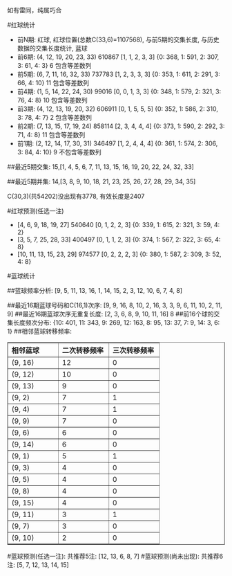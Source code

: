 <!-- 
.. title: 双色球2012051期(2012-05-03)数据分析报告
.. slug: slott-2012051-2012-05-03-report
.. date: 2012-05-04 08:00:00 UTC+08:00
.. tags: Lottery
.. link: 
.. description: 
.. type: text
-->

如有雷同，纯属巧合

<!-- TEASER_END-->

#红球统计

- 前N期: 红球, 红球位置(总数C(33,6)=1107568), 与前5期的交集长度, 与历史数据的交集长度统计, 蓝球
- 前6期: (4, 12, 19, 20, 23, 33) 610867 [1, 1, 2, 3, 3] {0: 368, 1: 591, 2: 307, 3: 61, 4: 3} 6 包含等差数列
- 前5期: (6, 7, 11, 16, 32, 33) 737783 [1, 2, 3, 3, 3] {0: 353, 1: 611, 2: 291, 3: 66, 4: 10} 11 包含等差数列
- 前4期: (1, 5, 14, 22, 24, 30) 99016 [0, 0, 1, 3, 3] {0: 348, 1: 579, 2: 321, 3: 76, 4: 8} 10 包含等差数列
- 前3期: (4, 12, 13, 19, 20, 32) 606911 [0, 1, 5, 5, 5] {0: 352, 1: 586, 2: 310, 3: 78, 4: 7} 2 包含等差数列
- 前2期: (7, 13, 15, 17, 19, 24) 858114 [2, 3, 4, 4, 4] {0: 373, 1: 590, 2: 292, 3: 71, 4: 8} 11 包含等差数列
- 前1期: (2, 12, 14, 17, 30, 31) 346497 [1, 2, 4, 4, 4] {0: 361, 1: 574, 2: 306, 3: 84, 4: 10} 9 不包含等差数列

##最近5期交集:
15,[1, 4, 5, 6, 7, 11, 13, 15, 16, 19, 20, 22, 24, 32, 33]

##最近5期并集:
14,[3, 8, 9, 10, 18, 21, 23, 25, 26, 27, 28, 29, 34, 35]

C(30,3)(共54202)没出现有3778, 
有效长度是2407

#红球预测(任选一注)

- [4, 6, 9, 18, 19, 27] 540640 [0, 1, 2, 2, 3] {0: 339, 1: 615, 2: 321, 3: 59, 4: 2}
- [3, 5, 7, 25, 28, 33] 400497 [0, 1, 1, 2, 3] {0: 374, 1: 567, 2: 322, 3: 65, 4: 8}
- [10, 11, 13, 15, 23, 29] 974577 [0, 2, 2, 2, 3] {0: 380, 1: 587, 2: 309, 3: 52, 4: 8}

#蓝球统计

##蓝球频率分析:
[9, 5, 11, 13, 16, 1, 14, 15, 2, 3, 12, 10, 6, 7, 4, 8]

##最近16期蓝球号码和C(16,1)次序:
[9, 9, 16, 8, 10, 2, 16, 3, 3, 9, 6, 11, 10, 2, 11, 9]
##最近16期蓝球次序无重复长度:
[2, 3, 6, 8, 9, 10, 11, 16] 8
##前16个球的交集长度频次分布:
{10: 401, 11: 343, 9: 269, 12: 163, 8: 95, 13: 37, 7: 9, 14: 3, 6: 1}
##相邻蓝球转移频率:
<table border="1" class="table table-striped dataframe">
  <thead>
    <tr style="text-align: left;">
      <th style="min-width: 100px;">相邻蓝球</th>
      <th style="min-width: 100px;">二次转移频率</th>
      <th style="min-width: 100px;">三次转移频率</th>
    </tr>
  </thead>
  <tbody>
    <tr>
      <td> (9, 16)</td>
      <td> 12</td>
      <td> 0</td>
    </tr>
    <tr>
      <td> (9, 12)</td>
      <td> 10</td>
      <td> 0</td>
    </tr>
    <tr>
      <td> (9, 13)</td>
      <td>  9</td>
      <td> 0</td>
    </tr>
    <tr>
      <td>  (9, 2)</td>
      <td>  7</td>
      <td> 1</td>
    </tr>
    <tr>
      <td>  (9, 4)</td>
      <td>  7</td>
      <td> 1</td>
    </tr>
    <tr>
      <td>  (9, 9)</td>
      <td>  7</td>
      <td> 0</td>
    </tr>
    <tr>
      <td>  (9, 6)</td>
      <td>  6</td>
      <td> 0</td>
    </tr>
    <tr>
      <td> (9, 14)</td>
      <td>  6</td>
      <td> 0</td>
    </tr>
    <tr>
      <td>  (9, 1)</td>
      <td>  5</td>
      <td> 1</td>
    </tr>
    <tr>
      <td>  (9, 3)</td>
      <td>  4</td>
      <td> 0</td>
    </tr>
    <tr>
      <td>  (9, 5)</td>
      <td>  4</td>
      <td> 0</td>
    </tr>
    <tr>
      <td>  (9, 8)</td>
      <td>  4</td>
      <td> 0</td>
    </tr>
    <tr>
      <td> (9, 15)</td>
      <td>  4</td>
      <td> 0</td>
    </tr>
    <tr>
      <td> (9, 11)</td>
      <td>  3</td>
      <td> 1</td>
    </tr>
    <tr>
      <td>  (9, 7)</td>
      <td>  3</td>
      <td> 0</td>
    </tr>
    <tr>
      <td> (9, 10)</td>
      <td>  2</td>
      <td> 0</td>
    </tr>
  </tbody>
</table>
#蓝球预测(任选一注):
共推荐5注: [12, 13, 6, 8, 7]
#蓝球预测(尚未出现):
共推荐6注: [5, 7, 12, 13, 14, 15]

